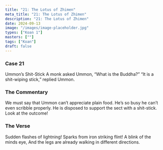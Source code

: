 ```yaml
---
title: "21: The Lotus of Zhimen"
meta_title: "21: The Lotus of Zhimen"
description: "21: The Lotus of Zhimen"
date: 2024-09-13
image: "/images/image-placeholder.jpg"
types: ["Koan 1"]
masters: [""]
tags: ["Koan"]
draft: false
---
```



### Case 21

Ummon’s Shit-Stick
A monk asked Ummon, “What is the Buddha?” “It is a shit-wiping stick,” replied Ummon.

### The Commentary
We must say that Ummon can’t appreciate plain food. He’s so busy he can’t even scribble properly. He is disposed to support the sect with
a shit-stick. Look at the outcome!

### The Verse
Sudden flashes of lightning! Sparks from iron striking flint! A blink of the minds eye,
And the legs are already walking in different directions.

























